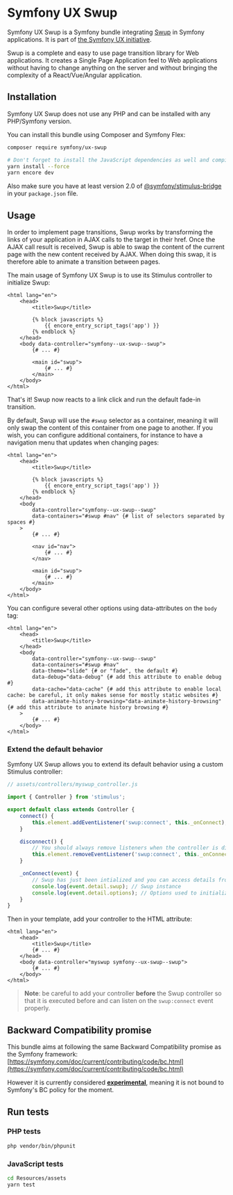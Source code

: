 # Symfony UX Swup

Symfony UX Swup is a Symfony bundle integrating [Swup](https://swup.js.org/) in
Symfony applications. It is part of [the Symfony UX initiative](https://symfony.com/ux).

Swup is a complete and easy to use page transition library for Web applications. It creates
a Single Page Application feel to Web applications without having to change anything on the server
and without bringing the complexity of a React/Vue/Angular application.

## Installation

Symfony UX Swup does not use any PHP and can be installed with any PHP/Symfony version.

You can install this bundle using Composer and Symfony Flex:

```sh
composer require symfony/ux-swup

# Don't forget to install the JavaScript dependencies as well and compile
yarn install --force
yarn encore dev
```

Also make sure you have at least version 2.0 of [@symfony/stimulus-bridge](https://github.com/symfony/stimulus-bridge)
in your `package.json` file.

## Usage

In order to implement page transitions, Swup works by transforming the links of your
application in AJAX calls to the target in their href. Once the AJAX call result is
received, Swup is able to swap the content of the current page with the new content
received by AJAX. When doing this swap, it is therefore able to animate a transition
between pages.

The main usage of Symfony UX Swup is to use its Stimulus controller to initialize Swup:

```twig
<html lang="en">
    <head>
        <title>Swup</title>
        
        {% block javascripts %}
            {{ encore_entry_script_tags('app') }}
        {% endblock %}
    </head>
    <body data-controller="symfony--ux-swup--swup">
        {# ... #}

        <main id="swup">
            {# ... #}
        </main>
    </body>
</html>
```

That's it! Swup now reacts to a link click and run the default fade-in transition.

By default, Swup will use the `#swup` selector as a container, meaning it will only swap
the content of this container from one page to another. If you wish, you can configure
additional containers, for instance to have a navigation menu that updates when changing pages:

```twig
<html lang="en">
    <head>
        <title>Swup</title>
        
        {% block javascripts %}
            {{ encore_entry_script_tags('app') }}
        {% endblock %}
    </head>
    <body
        data-controller="symfony--ux-swup--swup"
        data-containers="#swup #nav" {# list of selectors separated by spaces #}
    >
        {# ... #}

        <nav id="nav">
            {# ... #}
        </nav>

        <main id="swup">
            {# ... #}
        </main>
    </body>
</html>
```

You can configure several other options using data-attributes on the `body` tag:

```twig
<html lang="en">
    <head>
        <title>Swup</title>
    </head>
    <body
        data-controller="symfony--ux-swup--swup"
        data-containers="#swup #nav"
        data-theme="slide" {# or "fade", the default #}
        data-debug="data-debug" {# add this attribute to enable debug #}
        data-cache="data-cache" {# add this attribute to enable local cache: be careful, it only makes sense for mostly static websites #}
        data-animate-history-browsing="data-animate-history-browsing" {# add this attribute to animate history browsing #}
    >
        {# ... #}
    </body>
</html>
```

### Extend the default behavior

Symfony UX Swup allows you to extend its default behavior using a custom Stimulus controller:

```js
// assets/controllers/myswup_controller.js

import { Controller } from 'stimulus';

export default class extends Controller {
    connect() {
        this.element.addEventListener('swup:connect', this._onConnect);
    }

    disconnect() {
        // You should always remove listeners when the controller is disconnected to avoid side-effects
        this.element.removeEventListener('swup:connect', this._onConnect);
    }

    _onConnect(event) {
        // Swup has just been intialized and you can access details from the event
        console.log(event.detail.swup); // Swup instance
        console.log(event.detail.options); // Options used to initialize Swup
    }
}
```

Then in your template, add your controller to the HTML attribute:

```twig
<html lang="en">
    <head>
        <title>Swup</title>
        {# ... #}
    </head>
    <body data-controller="myswup symfony--ux-swup--swup">
        {# ... #}
    </body>
</html>
```

> **Note**: be careful to add your controller **before** the Swup controller so that
> it is executed before and can listen on the `swup:connect` event properly.

## Backward Compatibility promise

This bundle aims at following the same Backward Compatibility promise as the Symfony framework:
[https://symfony.com/doc/current/contributing/code/bc.html](https://symfony.com/doc/current/contributing/code/bc.html)

However it is currently considered
[**experimental**](https://symfony.com/doc/current/contributing/code/experimental.html),
meaning it is not bound to Symfony's BC policy for the moment.

## Run tests

### PHP tests

```sh
php vendor/bin/phpunit
```

### JavaScript tests

```sh
cd Resources/assets
yarn test
```
